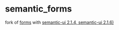 # semantic_forms
fork of [forms](https://github.com/spawnproc/forms.git)
with [semantic-ui 2.1.4, semantic-ui 2.1.6)](https://github.com/Semantic-Org/Semantic-UI)


